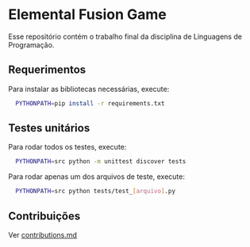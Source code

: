 # Elemental Fusion Game
Esse repositório contém o trabalho final da disciplina de Linguagens de Programação.


## Requerimentos

Para instalar as bibliotecas necessárias, execute:
```bash
  PYTHONPATH=pip install -r requirements.txt
```

## Testes unitários

Para rodar todos os testes, execute:
```bash
  PYTHONPATH=src python -m unittest discover tests 
```

Para rodar apenas um dos arquivos de teste, execute:
```bash
  PYTHONPATH=src python tests/test_[arquivo].py 
```

## Contribuições

Ver [contributions.md](./contributions.md)